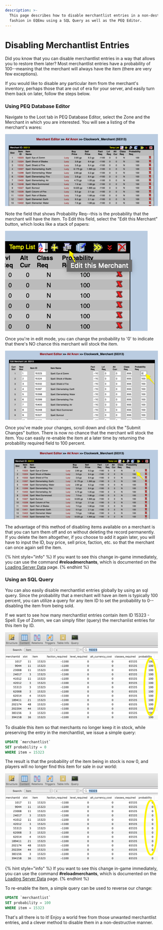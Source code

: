```yaml
---
description: >-
  This page describes how to disable merchantlist entries in a non-destructive
  fashion in EQEmu using a SQL Query as well as the PEQ Editor.
---
```


# Disabling Merchantlist Entries

Did you know that you can disable merchantlist entries in a way that allows you to restore them later?  Most merchantlist entries have a probability of 100--meaning that the merchant will always have the item (there are very few exceptions).  

If you would like to disable any particular item from the merchant's inventory, perhaps those that are out of era for your server, and easily turn them back on later, follow the steps below.

### Using PEQ Database Editor

Navigate to the Loot tab in PEQ Database Editor, select the Zone and the Merchant in which you are interested.  You will see a listing of the merchant's wares:

![A merchantlist table in PEQ Database Editor](../../gitbook/assets/merchantlist_entries.png)

Note the field that shows Probability Req--this is the probability that the merchant will have the item.  To Edit this field, select the "Edit this Merchant" button, which looks like a stack of papers:

![Click to edit the merchant&apos;s wares](../../gitbook/assets/merchantlist_edit_this_merchant.png)

Once you're in edit mode, you can change the probability to '0' to indicate that there's NO chance this merchant will stock the item.

![Change the probability to 0](../../gitbook/assets/merchantlist_edit_probability.png)

Once you've made your changes, scroll down and click the "Submit Changes" button.  There is now no chance that the merchant will stock the item.  You can easily re-enable the item at a later time by returning the probability required field to 100 percent.

![A disabled item on a merchantlist](../../gitbook/assets/merchantlist_disabled.png)

The advantage of this method of disabling items available on a merchant is that you can turn them off and on without deleting the record permanently.  If you delete the item altogether, if you choose to add it again later, you will have to input the ID, buy price, sell price, faction, etc. so that the merchant can once again sell the item.

{% hint style="info" %}
If you want to see this change in-game immediately, you can use the command **#reloadmerchants**, which is documented on the [Loading Server Data](../../../../categories/how-to-guides/operation/loading-server-data) page.
{% endhint %}

### Using an SQL Query

You can also easily disable merchantlist entries globally by using an sql query.  Since the probability that a merchant will have an item is typically 100 percent, you can utilize a query for any item ID to set the probability to 0--disabling the item from being sold.

If we want to see how many merchantlist entries contain item ID 15323 - Spell: Eye of Zomm, we can simply filter (query) the merchanlist entries for this item by ID.

![Item 15323 - Spell: Eye of Zomm](../../gitbook/assets/merchantlist_entries_15323.png)

To disable this item so that merchants no longer keep it in stock, while preserving the entry in the merchantlist, we issue a simple query:

```sql
UPDATE `merchantlist`
SET probability = 0
WHERE item = 15323
```

The result is that the probability of the item being in stock is now 0, and players will no longer find this item for sale in our world:

![This item will no longer be found on any merchant](../../gitbook/assets/merchantlist_entries_15323_disabled.png)

{% hint style="info" %}
If you want to see this change in-game immediately, you can use the command **#reloadmerchants**, which is documented on the [Loading Server Data](../../../../categories/how-to-guides/operation/loading-server-data) page.
{% endhint %}

To re-enable the item, a simple query can be used to reverse our change:

```sql
UPDATE `merchantlist`
SET probability = 100
WHERE item = 15323
```

That's all there is to it!  Enjoy a world free from those unwanted merchantlist entries, and a clever method to disable them in a non-destructive manner.

